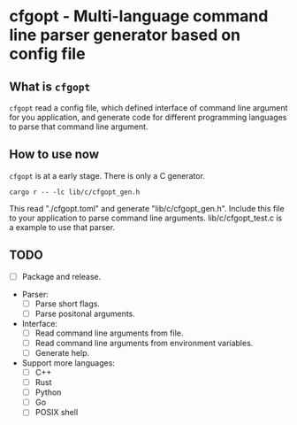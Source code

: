 # cfgopt - Multi-language command line parser generator based on config file

## What is `cfgopt`

`cfgopt` read a config file, which defined interface of command line argument
for you application, and generate code for different programming languages to
parse that command line argument.

## How to use now

`cfgopt` is at a early stage. There is only a C generator.

	cargo r -- -lc lib/c/cfgopt_gen.h

This read "./cfgopt.toml" and generate "lib/c/cfgopt_gen.h". Include this file
to your application to parse command line arguments. lib/c/cfgopt_test.c is a
example to use that parser.

## TODO

- [ ] Package and release.
- Parser:
	- [ ] Parse short flags.
	- [ ] Parse positonal arguments.
- Interface:
	- [ ] Read command line arguments from file.
	- [ ] Read command line arguments from environment variables.
	- [ ] Generate help.
- Support more languages:
	- [ ] C++
	- [ ] Rust
	- [ ] Python
	- [ ] Go
	- [ ] POSIX shell
